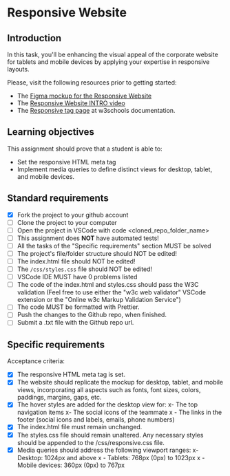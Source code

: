 # Responsive Website

## Introduction

In this task, you'll be enhancing the visual appeal of the corporate website for tablets and mobile devices by applying your expertise in responsive layouts.

Please, visit the following resources prior to getting started:

- The [Figma mockup for the Responsive Website](https://www.figma.com/design/onIbYtgBAXK2ithgviZdF0/Responsive-Website?node-id=0-1&m=dev&t=ldEFp2YUPoQOgefG-1)
- The [Responsive Website INTRO video](https://www.loom.com/share/c4906ee2d0744a06ac667e3ff4a14279?sid=810fcad2-fb13-46d6-a399-d3ee15a088e2)
- The [Responsive tag page](https://www.w3schools.com/html/html_responsive.asp) at w3schools documentation.

## Learning objectives

This assignment should prove that a student is able to:

- Set the responsive HTML meta tag
- Implement media queries to define distinct views for desktop, tablet, and mobile devices.

## Standard requirements

- [x] Fork the project to your github account
- [ ] Clone the project to your computer
- [ ] Open the project in VSCode with code <cloned_repo_folder_name>
- [ ] This assignment does **NOT** have automated tests!
- [ ] All the tasks of the "Specific requirements" section MUST be solved
- [ ] The project's file/folder structure should NOT be edited!
- [ ] The index.html file should NOT be edited!
- [ ] The `/css/styles.css` file should NOT be edited!
- [ ] VSCode IDE MUST have 0 problems listed
- [ ] The code of the index.html and styles.css should pass the W3C validation (Feel free to use either the "w3c web validator" VSCode extension or the "Online w3c Markup Validation Service")
- [ ] The code MUST be formatted with Prettier.
- [ ] Push the changes to the Github repo, when finished.
- [ ] Submit a .txt file with the Github repo url.

## Specific requirements

Acceptance criteria:

- [x] The responsive HTML meta tag is set.
- [x] The website should replicate the mockup for desktop, tablet, and mobile views, incorporating all aspects such as fonts, font sizes, colors, paddings, margins, gaps, etc.
- [x] The hover styles are added for the desktop view for:
      x- The top navigation items
      x- The social icons of the teammate
      x - The links in the footer (social icons and labels, emails, phone numbers)
- [x] The index.html file must remain unchanged.
- [x] The styles.css file should remain unaltered. Any necessary styles should be appended to the /css/responsive.css file.
- [x] Media queries should address the following viewport ranges:
      x- Desktop: 1024px and above
      x - Tablets: 768px (0px) to 1023px
      x - Mobile devices: 360px (0px) to 767px

